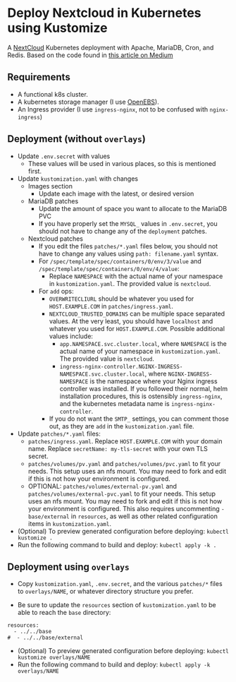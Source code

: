 # Deploy Nextcloud in Kubernetes using Kustomize

A [NextCloud](https://nextcloud.com/) Kubernetes deployment with Apache, MariaDB,
Cron, and Redis. Based on the code found in [this article on
Medium](https://medium.com/@acheaito/nextcloud-on-kubernetes-19658785b565)

## Requirements
* A functional k8s cluster.
* A kubernetes storage manager (I use [OpenEBS](https://www.openebs.io/)).
* An Ingress provider (I use `ingress-nginx`, not to be confused with `nginx-ingress`)

## Deployment (without `overlays`)
* Update `.env.secret` with values
  * These values will be used in various places, so this is mentioned first.
* Update `kustomization.yaml` with changes
  * Images section
    * Update each image with the latest, or desired version
  * MariaDB patches
    * Update the amount of space you want to allocate to the MariaDB PVC
    * If you have properly set the `MYSQL_` values in `.env.secret`, you should
      not have to change any of the `deployment` patches.
  * Nextcloud patches
    * If you edit the files `patches/*.yaml` files below, you should not have to
      change any values using `path: filename.yaml` syntax.
    * For `/spec/template/spec/containers/0/env/3/value` and
      `/spec/template/spec/containers/0/env/4/value`:
      * Replace `NAMESPACE` with the actual name of your namespace in
        `kustomization.yaml`. The provided value is `nextcloud`.
    * For `add` ops:
      * `OVERWRITECLIURL` should be whatever you used for `HOST.EXAMPLE.COM` in
        `patches/ingress.yaml`.
      * `NEXTCLOUD_TRUSTED_DOMAINS` can be multiple space separated values. At the
        very least, you should have `localhost` and whatever you used for
        `HOST.EXAMPLE.COM`. Possible additional values include:
          * `app.NAMESPACE.svc.cluster.local`, where `NAMESPACE` is the actual
            name of your namespace in `kustomization.yaml`. The provided value
            is `nextcloud`.
          * `ingress-nginx-controller.NGINX-INGRESS-NAMESPACE.svc.cluster.local`,
            where `NGINX-INGRESS-NAMESPACE` is the namespace where your Nginx
            ingress controller was installed. If you followed their normal, helm
            installation procedures, this is ostensibly `ingress-nginx`, and the
            kubernetes metadata name is `ingress-nginx-controller`.
      * If you do not want the `SMTP_` settings, you can comment those out, as
        they are `add` in the `kustomization.yaml` file.
* Update `patches/*.yaml` files:
  * `patches/ingress.yaml`. Replace `HOST.EXAMPLE.COM` with your domain name.
    Replace `secretName: my-tls-secret` with your own TLS secret.
  * `patches/volumes/pv.yaml` and `patches/volumes/pvc.yaml` to fit your needs.
    This setup uses an nfs mount. You may need to fork and edit if this is not
    how your environment is configured.
  * OPTIONAL: `patches/volumes/external-pv.yaml` and `patches/volumes/external-pvc.yaml`
    to fit your needs. This setup uses an nfs mount. You may need to fork and
    edit if this is not how your environment is configured. This also requires
    uncommenting `- base/external` in `resources`, as well as other related
    configuration items in `kustomization.yaml`.
* (Optional) To preview generated configuration before deploying:
    `kubectl kustomize .`
* Run the following command to build and deploy:
    `kubectl apply -k .`
         
## Deployment using `overlays`

* Copy `kustomization.yaml`, `.env.secret`, and the various `patches/*` files to
  `overlays/NAME`, or whatever directory structure you prefer.

* Be sure to update the `resources` section of `kustomization.yaml` to be able to
reach the `base` directory:

```
resources:
  - ../../base
#  - ../../base/external
```

* (Optional) To preview generated configuration before deploying:
    `kubectl kustomize overlays/NAME`
* Run the following command to build and deploy:
    `kubectl apply -k overlays/NAME`